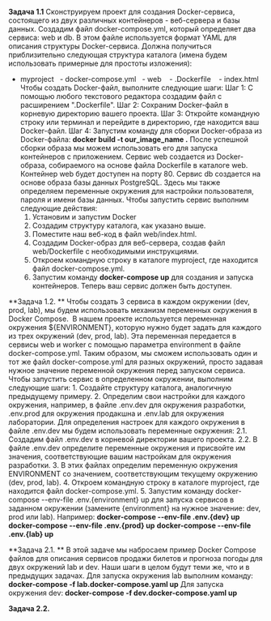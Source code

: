 **Задача 1.1** 
	Сконструируем проект для создания Docker-сервиса, состоящего из двух различных контейнеров - веб-сервера и базы данных. Создадим файл docker-compose.yml, который определяет два сервиса: web и db.  В этом файле используется формат YAML для описания структуры Docker-сервиса. Должна получиться приблизительно следующая структура каталога (имена будем использовать примерные для простоты изложения):
- myproject
 	- docker-compose.yml
 	- web
  		- .Dockerfile
  		- index.html
Чтобы создать Docker-файл, выполните следующие шаги:
	Шаг 1: С помощью любого текстового редактора создадим файл с расширением ".Dockerfile".
	Шаг 2: Сохраним Docker-файл в корневую директорию вашего проекта.
	Шаг 3: Откройте командную строку или терминал и перейдите в директорию, где находится ваш Docker-файл.
	Шаг 4: Запустим команду для сборки Docker-образа из Docker-файла:
		**docker build -t our_image_name .**
После успешной сборки образа мы можем использовать его для запуска контейнеров с приложением. Сервис web создается из Docker-образа, собираемого на основе файла Dockerfile в каталоге web. Контейнер web будет доступен на порту 80. Сервис db создается на основе образа базы данных PostgreSQL. Здесь мы также определяем переменные окружения для настройки пользователя, пароля и имени базы данных.
Чтобы запустить сервис выполним следующие действия:
	1. Установим и запустим Docker
	2. Создадим структуру каталога, как указано выше.
	3. Поместите наш веб-код в файл web/index.html.
	4. Создадим Docker-образ для веб-сервера, создав файл web/Dockerfile с необходимыми инструкциями.
	5. Откроем командную строку в каталоге myproject, где находится файл docker-compose.yml.
	6. Запустим команду **docker-compose up** для создания и запуска контейнеров.
Теперь ваш сервис должен быть доступен.

**Задача 1.2. ** 
	Чтобы создать 3 сервиса в каждом окружении (dev, prod, lab), мы будем использовать механизм переменных окружения в Docker Compose. 
В нашем проекте используется переменная окружения ${ENVIRONMENT}, которую нужно будет задать для каждого из трех окружений (dev, prod, lab). Эта переменная передается в сервисы web и worker с помощью параметра environment в файле docker-compose.yml. Таким образом, мы сможем использовать один и тот же файл docker-compose.yml для разных окружений, просто задавая нужное значение переменной окружения перед запуском сервиса.  Чтобы запустить сервис в определенном окружении, выполним следующие шаги:
	1. Создайте структуру каталога, аналогичную предыдущему примеру.
	2. Определим свои настройки для каждого окружения, например, в файле .env.dev для окружения разработки, .env.prod для окружения продакшна и .env.lab для окружения лаборатории. Для определения настроек для каждого окружения в файле .env.dev мы будем использовать переменные окружения:
	2.1. Создадим файл .env.dev в корневой директории вашего проекта.
	2.2. В файле .env.dev определите переменные окружения и присвойте им значения, соответствующие вашим настройкам для окружения разработки.
	3. В этих файлах определим переменную окружения ENVIRONMENT со значением, соответствующим текущему окружению (dev, prod, lab).
	4. Откроем командную строку в каталоге myproject, где находится файл docker-compose.yml.
	5. Запустим команду docker-compose --env-file .env.{environment} up для запуска сервисов в заданном окружении (замените {environment} на нужное значение: dev, prod или lab). Например:
**docker-compose --env-file .env.{dev} up**
**docker-compose --env-file .env.{prod} up**
**docker-compose --env-file .env.{lab} up**


**Задача 2.1. **
	В этой задаче мы набросаем пример Docker Compose файлов для описания сервисов продажи билетов и прогноза погоды для двух окружений lab и dev.
Наши шаги в целом будут теми же, что и в предыдущих задачах.
	Для запуска окружения lab выполним команду:
		**docker-compose -f lab.docker-compose.yaml up**
	Для запуска окружения dev:
		**docker-compose -f dev.docker-compose.yaml up**

**Задача 2.2.**